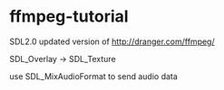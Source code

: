 # ffmpeg-tutorial

SDL2.0 updated version of http://dranger.com/ffmpeg/ 



SDL_Overlay -> SDL_Texture

use SDL_MixAudioFormat to send audio data
